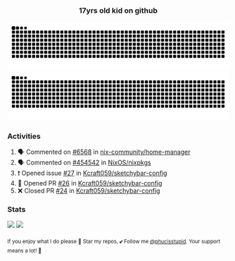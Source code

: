 <h3 align="center">17yrs old kid on github</h3>

![GitHub Contribution Grid Snake (Dark)](https://raw.githubusercontent.com/phucisstupid/phucisstupid/output/catppuccin-mocha.svg#gh-dark-mode-only)
![GitHub Contribution Grid Snake (Light)](https://raw.githubusercontent.com/phucisstupid/phucisstupid/output/github-contribution-grid-snake.svg#gh-light-mode-only)

### Activities

<!--START_SECTION:activity-->
1. 🗣 Commented on [#6568](https://github.com/nix-community/home-manager/issues/6568#issuecomment-3446350277) in [nix-community/home-manager](https://github.com/nix-community/home-manager)
2. 🗣 Commented on [#454542](https://github.com/NixOS/nixpkgs/pull/454542#issuecomment-3442620492) in [NixOS/nixpkgs](https://github.com/NixOS/nixpkgs)
3. ❗ Opened issue [#27](https://github.com/Kcraft059/sketchybar-config/issues/27) in [Kcraft059/sketchybar-config](https://github.com/Kcraft059/sketchybar-config)
4. 💪 Opened PR [#26](undefined) in [Kcraft059/sketchybar-config](https://github.com/Kcraft059/sketchybar-config)
5. ❌ Closed PR [#24](undefined) in [Kcraft059/sketchybar-config](https://github.com/Kcraft059/sketchybar-config)
<!--END_SECTION:activity-->

### Stats

<div>
  <img width=400 src="https://github-readme-stats.vercel.app/api?username=phucisstupid&show_icons=true&theme=catppuccin_mocha"/>
  <img width=400 src="https://github-readme-stats.vercel.app/api/top-langs?username=phucisstupid&layout=compact&theme=catppuccin_mocha&card_width=395"/>
</div>

<sub>If you enjoy what I do please 🌟 Star my repos, 💕 Follow me [@phucisstupid](https://github.com/phucisstupid). Your support means a lot! 🥰

